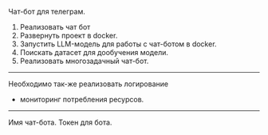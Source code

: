 Чат-бот для телеграм.

1. Реализовать чат бот
2. Развернуть проект в docker.
3. Запустить LLM-модель для работы с чат-ботом в docker.
4. Поискать датасет для дообучения модели.
5. Реализовать многозадачный чат-бот.
-------------------------------------------------------
Необходимо так-же реализовать логирование 
+ мониторинг потребления ресурсов.

-------------------------------------------------------

Имя чат-бота.
Токен для бота. 